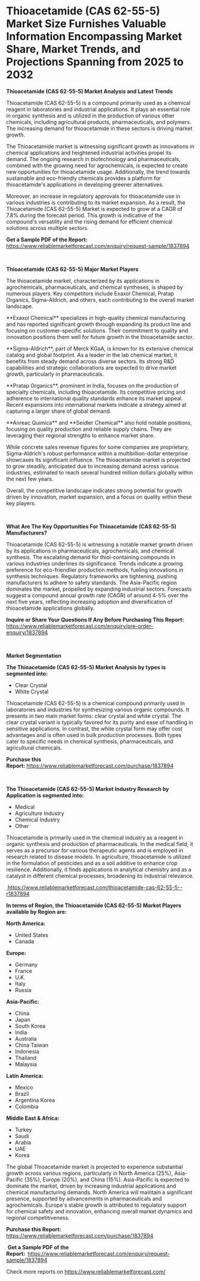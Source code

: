 <p><h1>Thioacetamide (CAS 62-55-5) Market Size Furnishes Valuable Information Encompassing Market Share, Market Trends, and Projections Spanning from 2025 to 2032</h1></p><p><strong>Thioacetamide (CAS 62-55-5) Market Analysis and Latest Trends</strong></p>
<p><p>Thioacetamide (CAS 62-55-5) is a compound primarily used as a chemical reagent in laboratories and industrial applications. It plays an essential role in organic synthesis and is utilized in the production of various other chemicals, including agricultural products, pharmaceuticals, and polymers. The increasing demand for thioacetamide in these sectors is driving market growth.</p><p>The Thioacetamide market is witnessing significant growth as innovations in chemical applications and heightened industrial activities propel its demand. The ongoing research in biotechnology and pharmaceuticals, combined with the growing need for agrochemicals, is expected to create new opportunities for thioacetamide usage. Additionally, the trend towards sustainable and eco-friendly chemicals provides a platform for thioacetamide's applications in developing greener alternatives.</p><p>Moreover, an increase in regulatory approvals for thioacetamide use in various industries is contributing to its market expansion. As a result, the Thioacetamide (CAS 62-55-5) Market is expected to grow at a CAGR of 7.8% during the forecast period. This growth is indicative of the compound's versatility and the rising demand for efficient chemical solutions across multiple sectors.</p></p>
<p><strong>Get a Sample PDF of the Report:&nbsp;</strong> <a href="https://www.reliablemarketforecast.com/enquiry/request-sample/1837894?utm_campaign=2332&utm_medium=2&utm_source=Github&utm_content=ia&utm_term=15022025&utm_id=thioacetamide-cas-62-55-5">https://www.reliablemarketforecast.com/enquiry/request-sample/1837894</a></p>
<p>&nbsp;</p>
<p><strong>Thioacetamide (CAS 62-55-5) Major Market Players</strong></p>
<p><p>The thioacetamide market, characterized by its applications in agrochemicals, pharmaceuticals, and chemical syntheses, is shaped by numerous players. Key competitors include Exaxol Chemical, Pratap Organics, Sigma-Aldrich, and others, each contributing to the overall market landscape.</p><p>**Exaxol Chemical** specializes in high-quality chemical manufacturing and has reported significant growth through expanding its product line and focusing on customer-specific solutions. Their commitment to quality and innovation positions them well for future growth in the thioacetamide sector.</p><p>**Sigma-Aldrich**, part of Merck KGaA, is known for its extensive chemical catalog and global footprint. As a leader in the lab chemical market, it benefits from steady demand across diverse sectors. Its strong R&D capabilities and strategic collaborations are expected to drive market growth, particularly in pharmaceuticals.</p><p>**Pratap Organics**, prominent in India, focuses on the production of specialty chemicals, including thioacetamide. Its competitive pricing and adherence to international quality standards enhance its market appeal. Recent expansions into international markets indicate a strategy aimed at capturing a larger share of global demand.</p><p>**Anreac Quimica** and **Seidler Chemical** also hold notable positions, focusing on quality production and reliable supply chains. They are leveraging their regional strengths to enhance market share.</p><p>While concrete sales revenue figures for some companies are proprietary, Sigma-Aldrich's robust performance within a multibillion-dollar enterprise showcases its significant influence. The thioacetamide market is projected to grow steadily, anticipated due to increasing demand across various industries, estimated to reach several hundred million dollars globally within the next few years. </p><p>Overall, the competitive landscape indicates strong potential for growth driven by innovation, market expansion, and a focus on quality within these key players.</p></p>
<p>&nbsp;</p>
<p><strong>What Are The Key Opportunities For Thioacetamide (CAS 62-55-5) Manufacturers?</strong></p>
<p><p>Thioacetamide (CAS 62-55-5) is witnessing a notable market growth driven by its applications in pharmaceuticals, agrochemicals, and chemical synthesis. The escalating demand for thiol-containing compounds in various industries underlines its significance. Trends indicate a growing preference for eco-friendlier production methods, fueling innovations in synthesis techniques. Regulatory frameworks are tightening, pushing manufacturers to adhere to safety standards. The Asia-Pacific region dominates the market, propelled by expanding industrial sectors. Forecasts suggest a compound annual growth rate (CAGR) of around 4-5% over the next five years, reflecting increasing adoption and diversification of thioacetamide applications globally.</p></p>
<p><strong>Inquire or Share Your Questions If Any Before Purchasing This Report:</strong> <a href="https://www.reliablemarketforecast.com/enquiry/pre-order-enquiry/1837894?utm_campaign=2332&utm_medium=2&utm_source=Github&utm_content=ia&utm_term=15022025&utm_id=thioacetamide-cas-62-55-5">https://www.reliablemarketforecast.com/enquiry/pre-order-enquiry/1837894</a></p>
<p>&nbsp;</p>
<p><strong>Market Segmentation</strong></p>
<p><strong>The Thioacetamide (CAS 62-55-5) Market Analysis by types is segmented into:</strong></p>
<p><ul><li>Clear Crystal</li><li>White Crystal</li></ul></p>
<p><p>Thioacetamide (CAS 62-55-5) is a chemical compound primarily used in laboratories and industries for synthesizing various organic compounds. It presents in two main market forms: clear crystal and white crystal. The clear crystal variant is typically favored for its purity and ease of handling in sensitive applications. In contrast, the white crystal form may offer cost advantages and is often used in bulk production processes. Both types cater to specific needs in chemical synthesis, pharmaceuticals, and agricultural chemicals.</p></p>
<p><strong>Purchase this Report:&nbsp;</strong><a href="https://www.reliablemarketforecast.com/purchase/1837894?utm_campaign=2332&utm_medium=2&utm_source=Github&utm_content=ia&utm_term=15022025&utm_id=thioacetamide-cas-62-55-5">https://www.reliablemarketforecast.com/purchase/1837894</a></p>
<p>&nbsp;</p>
<p><strong>The Thioacetamide (CAS 62-55-5) Market Industry Research by Application is segmented into:</strong></p>
<p><ul><li>Medical</li><li>Agriculture Industry</li><li>Chemical Industry</li><li>Other</li></ul></p>
<p><p>Thioacetamide is primarily used in the chemical industry as a reagent in organic synthesis and production of pharmaceuticals. In the medical field, it serves as a precursor for various therapeutic agents and is employed in research related to disease models. In agriculture, thioacetamide is utilized in the formulation of pesticides and as a soil additive to enhance crop resilience. Additionally, it finds applications in analytical chemistry and as a catalyst in different chemical processes, broadening its industrial relevance.</p></p>
<p><a href="https://www.reliablemarketforecast.com/thioacetamide-cas-62-55-5--r1837894?utm_campaign=2332&utm_medium=2&utm_source=Github&utm_content=ia&utm_term=15022025&utm_id=thioacetamide-cas-62-55-5">&nbsp;https://www.reliablemarketforecast.com/thioacetamide-cas-62-55-5--r1837894</a></p>
<p><strong>In terms of Region, the Thioacetamide (CAS 62-55-5) Market Players available by Region are:</strong></p>
<p>
    <p> <strong> North America: </strong>
        <ul>
            <li>United States</li>
            <li>Canada</li>
        </ul>
        </p> 
    <p> <strong> Europe: </strong>
        <ul>
            <li>Germany</li>
            <li>France</li>
            <li>U.K.</li>
            <li>Italy</li>
            <li>Russia</li>
        </ul>
        </p> 
    <p> <strong> Asia-Pacific: </strong>
        <ul>
            <li>China</li>
            <li>Japan</li>
            <li>South Korea</li>
            <li>India</li>
            <li>Australia</li>
            <li>China Taiwan</li>
            <li>Indonesia</li>
            <li>Thailand</li>
            <li>Malaysia</li>
        </ul>
        </p> 
    <p> <strong> Latin America: </strong>
        <ul>
            <li>Mexico</li>
            <li>Brazil</li>
            <li>Argentina Korea</li>
            <li>Colombia</li>
        </ul>
        </p> 
    <p> <strong> Middle East & Africa: </strong>
        <ul>
            <li>Turkey</li>
            <li>Saudi</li>
            <li>Arabia</li>
            <li>UAE</li>
            <li>Korea</li>
        </ul>
    </p>
    </p>
<p><p>The global Thioacetamide market is projected to experience substantial growth across various regions, particularly in North America (25%), Asia-Pacific (35%), Europe (20%), and China (15%). Asia-Pacific is expected to dominate the market, driven by increasing industrial applications and chemical manufacturing demands. North America will maintain a significant presence, supported by advancements in pharmaceuticals and agrochemicals. Europe's stable growth is attributed to regulatory support for chemical safety and innovation, enhancing overall market dynamics and regional competitiveness.</p></p>
<p><strong>Purchase this Report: </strong><a href="https://www.reliablemarketforecast.com/purchase/1837894?utm_campaign=2332&utm_medium=2&utm_source=Github&utm_content=ia&utm_term=15022025&utm_id=thioacetamide-cas-62-55-5">https://www.reliablemarketforecast.com/purchase/1837894</a></p>
<p>&nbsp;<strong>Get a Sample PDF of the Report:&nbsp;&nbsp;</strong><a href="https://www.reliablemarketforecast.com/enquiry/request-sample/1837894?utm_campaign=2332&utm_medium=2&utm_source=Github&utm_content=ia&utm_term=15022025&utm_id=thioacetamide-cas-62-55-5">https://www.reliablemarketforecast.com/enquiry/request-sample/1837894</a></p>
<p><strong></strong></p>
<p>Check more reports on <a href="https://www.reliablemarketforecast.com/?utm_campaign=2332&utm_medium=2&utm_source=Github&utm_content=ia&utm_term=15022025&utm_id=thioacetamide-cas-62-55-5">https://www.reliablemarketforecast.com/</a></p>